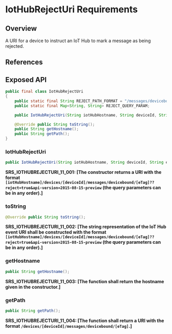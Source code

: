 # IotHubRejectUri Requirements

## Overview

A URI for a device to instruct an IoT Hub to mark a message as being rejected.

## References

## Exposed API

```java
public final class IotHubRejectUri
{
    public static final String REJECT_PATH_FORMAT = "/messages/devicebound/%s";
    public static final Map<String, String> REJECT_QUERY_PARAM;

    public IotHubRejectUri(String iotHubHostname, String deviceId, String eTag);

    @Override public String toString();
    public String getHostname();
    public String getPath();
}
```


### IotHubRejectUri

```java
public IotHubRejectUri(String iotHubHostname, String deviceId, String eTag; 
```

**SRS_IOTHUBREJECTURI_11_001: [**The constructor returns a URI with the format `[iotHubHostname]/devices/[deviceId]/messages/devicebound/[eTag]??reject=true&api-version=2015-08-15-preview` (the query parameters can be in any order).**]**


### toString

```java
@Override public String toString();
```

**SRS_IOTHUBREJECTURI_11_002: [**The string representation of the IoT Hub event URI shall be constructed with the format `[iotHubHostname]/devices/[deviceId]/messages/devicebound/[eTag]??reject=true&api-version=2015-08-15-preview` (the query parameters can be in any order).**]**


### getHostname

```java
public String getHostname();
```

**SRS_IOTHUBREJECTURI_11_003: [**The function shall return the hostname given in the constructor.**]**


### getPath

```java
public String getPath();
```

**SRS_IOTHUBREJECTURI_11_004: [**The function shall return a URI with the format `/devices/[deviceId]/messages/devicebound/[eTag]`.**]**